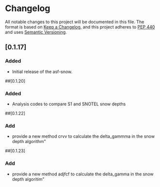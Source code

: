 # Changelog

All notable changes to this project will be documented in this file.
The format is based on [Keep a Changelog](https://keepachangelog.com/en/1.0.0/),
and this project adheres to [PEP 440](https://www.python.org/dev/peps/pep-0440/)
and uses [Semantic Versioning](https://semver.org/spec/v2.0.0.html).


## [0.1.17]
### Added
* Initial release of the asf-snow.

##[0.1.20]
### Added
* Analysis codes to compare S1 and SNOTEL snow depths

##[0.1.22]
### Add
* provide a new method crvv to calculate the delta_gammma in the snow depth algorithm"

##[0.1.23]
### Add 
* provide a new method adjfcf to calculate the delta_gamma in the snow depth algoritim"
